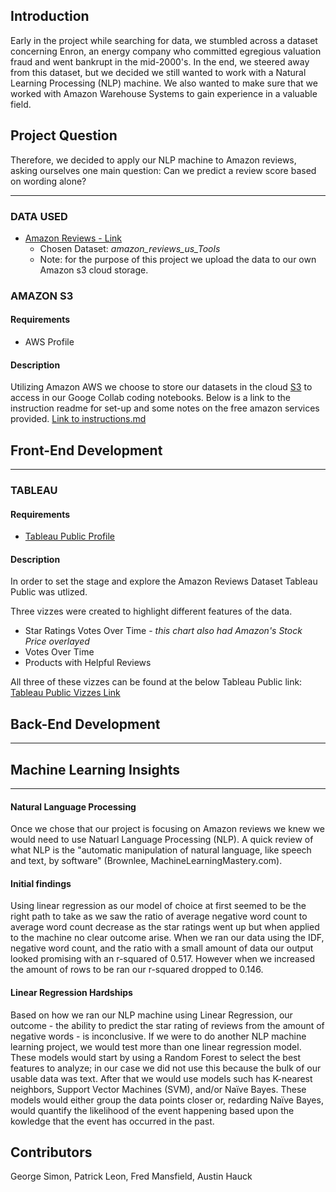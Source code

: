 ## Introduction
Early in the project while searching for data, we stumbled across a dataset concerning Enron, an energy company who committed egregious valuation fraud and went bankrupt in the mid-2000's. In the end, we steered away from this dataset, but we decided we still wanted to work with a Natural Learning Processing (NLP) machine. We also wanted to make sure that we worked with Amazon Warehouse Systems to gain experience in a valuable field.
## Project Question
Therefore, we decided to apply our NLP machine to Amazon reviews, asking ourselves one main question:
Can we predict a review score based on wording alone?


______________________________
### DATA USED
* [Amazon Reviews - Link](https://s3.amazonaws.com/amazon-reviews-pds/tsv/index.txt)
    * Chosen Dataset: *amazon_reviews_us_Tools*
    * Note: for the purpose of this project we upload the data to our own Amazon s3 cloud storage.

### AMAZON S3
#### Requirements
* AWS Profile
​
#### Description
Utilizing Amazon AWS we choose to store our datasets in the cloud [S3](https://docs.aws.amazon.com/AmazonS3/latest/dev/Welcome.html) to access in our Googe Collab coding notebooks. Below is a link to the instruction readme for set-up and some notes on the free amazon services provided.
[Link to instructions.md](setup-instructions/amazon-S3-setup.md)

## Front-End Development
______________________________
### TABLEAU
#### Requirements
* [Tableau Public Profile](https://public.tableau.com/en-us/s/)

#### Description
In order to set the stage and explore the Amazon Reviews Dataset Tableau Public was utlized.

Three vizzes were created to highlight different features of the data.
* Star Ratings Votes Over Time - *this chart also had Amazon's Stock Price overlayed*
* Votes Over Time
* Products with Helpful Reviews

All three of these vizzes can be found at the below Tableau Public link:
[Tableau Public Vizzes Link](https://public.tableau.com/views/Amazon_Review_Vis/StarRatingVotesOverTime?:language=en&:display_count=y&:origin=viz_share_link)

## Back-End Development
________________________________
## Machine Learning Insights
________________________________
#### Natural Language Processing
Once we chose that our project is focusing on Amazon reviews we knew we would need to use Natuarl Language Processing (NLP). A quick review of what NLP is the "automatic manipulation of natural language, like speech and text, by software" (Brownlee, MachineLearningMastery.com).
#### Initial findings
Using linear regression as our model of choice at first seemed to be the right path to take as we saw the ratio of average negative word count to average word count decrease as the star ratings went up but when applied to the machine no clear outcome arise.
When we ran our data using the IDF, negative word count, and the ratio with a small amount of data our output looked promising with an r-squared of 0.517. However when we increased the amount of rows to be ran our r-squared dropped to 0.146.
#### Linear Regression Hardships
Based on how we ran our NLP machine using Linear Regression, our outcome - the ability to predict the star rating of reviews from the amount of negative words - is inconclusive. If we were to do another NLP machine learning project, we would test more than one linear regression model. These models would start by using a Random Forest to select the best features to analyze; in our case we did not use this because the bulk of our usable data was text.
After that we would use models such has K-nearest neighbors, Support Vector Machines (SVM), and/or Naïve Bayes. These models would either group the data points closer or, redarding Naïve Bayes, would quantify the likelihood of the event happening based upon the kowledge that the event has occurred in the past.

## Contributors
George Simon, Patrick Leon, Fred Mansfield, Austin Hauck
